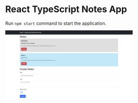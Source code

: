 # React TypeScript Notes App

Run `npm start` command to start the application.

<img src="./app-screenshot.png" width="80%"/>